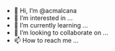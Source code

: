 - 👋 Hi, I’m @acmalcana
- 👀 I’m interested in ...
- 🌱 I’m currently learning ...
- 💞️ I’m looking to collaborate on ...
- 📫 How to reach me ...

<!---
acmalcana/acmalcana is a ✨ special ✨ repository because its `README.md` (this file) appears on your GitHub profile.
You can click the Preview link to take a look at your changes.
--->
